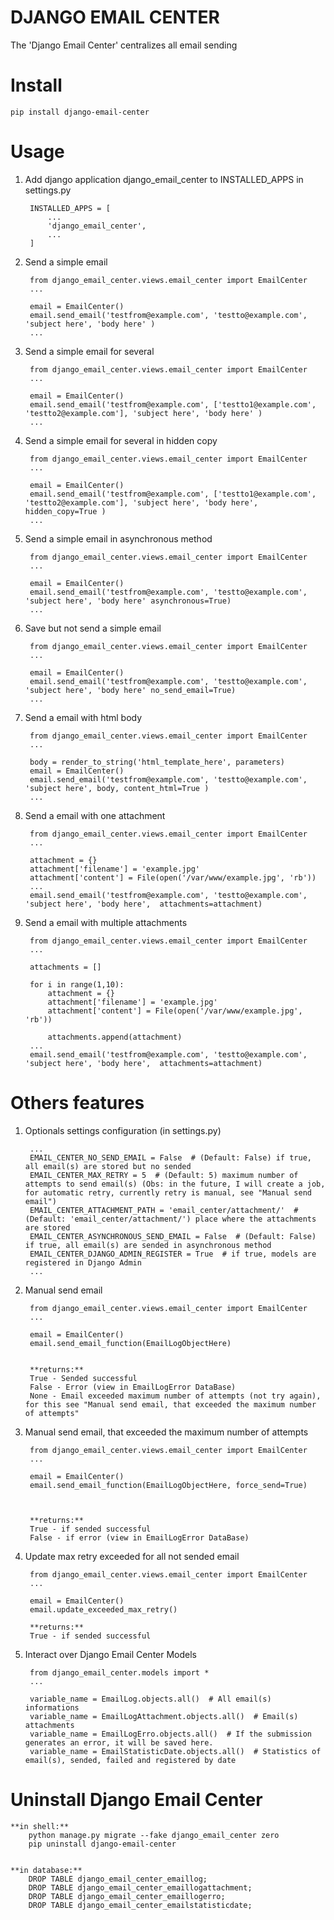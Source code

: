 
DJANGO EMAIL CENTER
===================
  
  
The 'Django Email Center' centralizes all email sending
  
# Install  
  
    pip install django-email-center

# Usage
  
1. Add django application django_email_center to INSTALLED_APPS in settings.py
  
	    INSTALLED_APPS = [  
	        ...  
	        'django_email_center',
	        ...  
	    ]  
  

2. Send a simple email
  
	    from django_email_center.views.email_center import EmailCenter
	    ...  

	    email = EmailCenter()
        email.send_email('testfrom@example.com', 'testto@example.com', 'subject here', 'body here' )
        ...

3. Send a simple email for several

	    from django_email_center.views.email_center import EmailCenter
	    ...

	    email = EmailCenter()
        email.send_email('testfrom@example.com', ['testto1@example.com', 'testto2@example.com'], 'subject here', 'body here' )
        ...

4. Send a simple email for several in hidden copy

	    from django_email_center.views.email_center import EmailCenter
	    ...

	    email = EmailCenter()
        email.send_email('testfrom@example.com', ['testto1@example.com', 'testto2@example.com'], 'subject here', 'body here', hidden_copy=True )
        ...

5. Send a simple email in asynchronous method

	    from django_email_center.views.email_center import EmailCenter
	    ...

	    email = EmailCenter()
        email.send_email('testfrom@example.com', 'testto@example.com', 'subject here', 'body here' asynchronous=True)
        ...

6. Save but not send a simple email

	    from django_email_center.views.email_center import EmailCenter
	    ...

	    email = EmailCenter()
        email.send_email('testfrom@example.com', 'testto@example.com', 'subject here', 'body here' no_send_email=True)
        ...

7. Send a email with html body

	    from django_email_center.views.email_center import EmailCenter
	    ...

	    body = render_to_string('html_template_here', parameters)
	    email = EmailCenter()
        email.send_email('testfrom@example.com', 'testto@example.com', 'subject here', body, content_html=True )
        ...

8. Send a email with one attachment

        from django_email_center.views.email_center import EmailCenter
	    ...

        attachment = {}
        attachment['filename'] = 'example.jpg'
        attachment['content'] = File(open('/var/www/example.jpg', 'rb'))
        ...
        email.send_email('testfrom@example.com', 'testto@example.com', 'subject here', 'body here',  attachments=attachment)

9. Send a email with multiple attachments

        from django_email_center.views.email_center import EmailCenter
	    ...

	    attachments = []

	    for i in range(1,10):
            attachment = {}
            attachment['filename'] = 'example.jpg'
            attachment['content'] = File(open('/var/www/example.jpg', 'rb'))

            attachments.append(attachment)
        ...
        email.send_email('testfrom@example.com', 'testto@example.com', 'subject here', 'body here',  attachments=attachment)

# Others features

1. Optionals settings configuration (in settings.py)

	    ...
	    EMAIL_CENTER_NO_SEND_EMAIL = False  # (Default: False) if true, all email(s) are stored but no sended
        EMAIL_CENTER_MAX_RETRY = 5  # (Default: 5) maximum number of attempts to send email(s) (Obs: in the future, I will create a job, for automatic retry, currently retry is manual, see "Manual send email")
        EMAIL_CENTER_ATTACHMENT_PATH = 'email_center/attachment/'  # (Default: 'email_center/attachment/') place where the attachments are stored
        EMAIL_CENTER_ASYNCHRONOUS_SEND_EMAIL = False  # (Default: False) if true, all email(s) are sended in asynchronous method
        EMAIL_CENTER_DJANGO_ADMIN_REGISTER = True  # if true, models are registered in Django Admin
        ...

2. Manual send email

        from django_email_center.views.email_center import EmailCenter
	    ...

	    email = EmailCenter()
	    email.send_email_function(EmailLogObjectHere)


        **returns:**
        True - Sended successful
        False - Error (view in EmailLogError DataBase)
        None - Email exceeded maximum number of attempts (not try again), for this see "Manual send email, that exceeded the maximum number of attempts"

3. Manual send email, that exceeded the maximum number of attempts

        from django_email_center.views.email_center import EmailCenter
	    ...

	    email = EmailCenter()
	    email.send_email_function(EmailLogObjectHere, force_send=True)



        **returns:**
        True - if sended successful
        False - if error (view in EmailLogError DataBase)

4. Update max retry exceeded for all not sended email

        from django_email_center.views.email_center import EmailCenter
	    ...

	    email = EmailCenter()
	    email.update_exceeded_max_retry()

	    **returns:**
        True - if sended successful

5. Interact over Django Email Center Models

        from django_email_center.models import *
        ...

        variable_name = EmailLog.objects.all()  # All email(s) informations
        variable_name = EmailLogAttachment.objects.all()  # Email(s) attachments
        variable_name = EmailLogErro.objects.all()  # If the submission generates an error, it will be saved here.
        variable_name = EmailStatisticDate.objects.all()  # Statistics of email(s), sended, failed and registered by date

# Uninstall Django Email Center

    **in shell:**
        python manage.py migrate --fake django_email_center zero
        pip uninstall django-email-center


    **in database:**
        DROP TABLE django_email_center_emaillog;
        DROP TABLE django_email_center_emaillogattachment;
        DROP TABLE django_email_center_emaillogerro;
        DROP TABLE django_email_center_emailstatisticdate;
